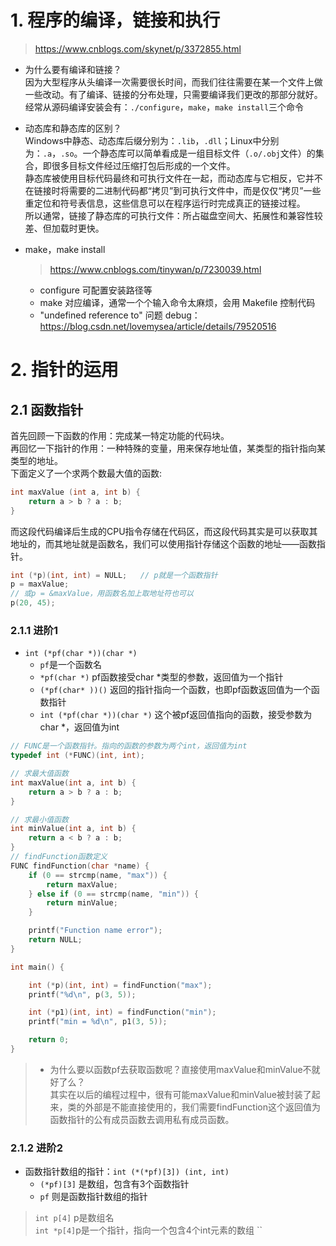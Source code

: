 # 1. 程序的编译，链接和执行
> https://www.cnblogs.com/skynet/p/3372855.html  
* 为什么要有编译和链接？  
因为大型程序从头编译一次需要很长时间，而我们往往需要在某一个文件上做一些改动。有了编译、链接的分布处理，只需要编译我们更改的那部分就好。  
经常从源码编译安装会有：`./configure`，`make`，`make install`三个命令
 
* 动态库和静态库的区别？   
Windows中静态、动态库后缀分别为：`.lib`，`.dll`；Linux中分别为：`.a`，`.so`。一个静态库可以简单看成是一组目标文件（`.o/.obj`文件）的集合，即很多目标文件经过压缩打包后形成的一个文件。  
静态库被使用目标代码最终和可执行文件在一起，而动态库与它相反，它并不在链接时将需要的二进制代码都“拷贝”到可执行文件中，而是仅仅“拷贝”一些重定位和符号表信息，这些信息可以在程序运行时完成真正的链接过程。  
所以通常，链接了静态库的可执行文件：所占磁盘空间大、拓展性和兼容性较差、但加载时更快。



* make，make install
    > https://www.cnblogs.com/tinywan/p/7230039.html    
    
    * configure 可配置安装路径等
    * make 对应编译，通常一个个输入命令太麻烦，会用 Makefile 控制代码
    * "undefined reference to" 问题 debug：https://blog.csdn.net/lovemysea/article/details/79520516



# 2. 指针的运用
## 2.1 函数指针 
首先回顾一下函数的作用：完成某一特定功能的代码块。  
再回忆一下指针的作用：一种特殊的变量，用来保存地址值，某类型的指针指向某类型的地址。  
下面定义了一个求两个数最大值的函数:
```C
int maxValue (int a, int b) {
    return a > b ? a : b;
}     
```
而这段代码编译后生成的CPU指令存储在代码区，而这段代码其实是可以获取其地址的，而其地址就是函数名，我们可以使用指针存储这个函数的地址——函数指针。
```C
int (*p)(int, int) = NULL;   // p就是一个函数指针
p = maxValue;
// 或p = &maxValue，用函数名加上取地址符也可以
p(20, 45);
```
### 2.1.1 进阶1
* `int (*pf(char *))(char *)`  
  * `pf`是一个函数名  
  * `*pf(char *)` pf函数接受char \*类型的参数，返回值为一个指针
  * `(*pf(char* ))()` 返回的指针指向一个函数，也即pf函数返回值为一个函数指针  
  * `int (*pf(char *))(char *)` 这个被pf返回值指向的函数，接受参数为char \*，返回值为int  
```C
// FUNC是一个函数指针。指向的函数的参数为两个int，返回值为int
typedef int (*FUNC)(int, int);

// 求最大值函数
int maxValue(int a, int b) {
    return a > b ? a : b;
}

// 求最小值函数
int minValue(int a, int b) {
    return a < b ? a : b;
}
// findFunction函数定义
FUNC findFunction(char *name) {
    if (0 == strcmp(name, "max")) {
        return maxValue;
    } else if (0 == strcmp(name, "min")) {
        return minValue;
    }

    printf("Function name error");
    return NULL;
}   

int main() {

    int (*p)(int, int) = findFunction("max");
    printf("%d\n", p(3, 5));

    int (*p1)(int, int) = findFunction("min");
    printf("min = %d\n", p1(3, 5));

    return 0;
}
```
> * 为什么要以函数pf去获取函数呢？直接使用maxValue和minValue不就好了么？  
其实在以后的编程过程中，很有可能maxValue和minValue被封装了起来，类的外部是不能直接使用的，我们需要findFunction这个返回值为函数指针的公有成员函数去调用私有成员函数。  

### 2.1.2 进阶2
* 函数指针数组的指针：`int (*(*pf)[3]) (int, int)`  
  * `(*pf)[3]` 是数组，包含有3个函数指针  
  * `pf` 则是函数指针数组的指针  
> `int p[4]` p是数组名  
> `int *p[4]`p是一个指针，指向一个包含4个int元素的数组
``
